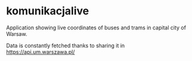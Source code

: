 # komunikacjalive
Application showing live coordinates of buses and trams in capital city of Warsaw.

Data is constantly fetched thanks to sharing it in https://api.um.warszawa.pl/

